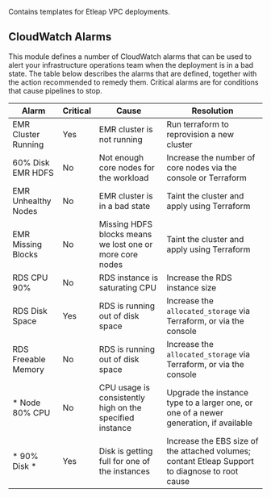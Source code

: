 Contains templates for Etleap VPC deployments.

## CloudWatch Alarms

This module defines a number of CloudWatch alarms that can be used to alert your infrastructure operations team when the deployment is in a bad state. The table below describes the alarms that are defined, together with the action recommended to remedy them. Critical alarms are for conditions that cause pipelines to stop.

| Alarm | Critical | Cause | Resolution |
|---|---|---|---|
| EMR Cluster Running | Yes | EMR cluster is not running | Run terraform to reprovision a new cluster |
| 60% Disk EMR HDFS | No | Not enough core nodes for the workload | Increase the number of core nodes via the console or Terraform |
| EMR Unhealthy Nodes | No | EMR cluster is in a bad state | Taint the cluster and apply using Terraform |
| EMR Missing Blocks | No | Missing HDFS blocks means we lost one or more core nodes | Taint the cluster and apply using Terraform |
| RDS CPU 90% | No | RDS instance is saturating CPU | Increase the RDS instance size |
| RDS Disk Space | Yes | RDS is running out of disk space | Increase the `allocated_storage` via Terraform, or via the console |
| RDS Freeable Memory | No | RDS is running out of disk space | Increase the `allocated_storage` via Terraform, or via the console |
| * Node 80% CPU | No | CPU usage is consistently high on the specified instance | Upgrade the instance type to a larger one, or one of a newer generation, if available |
| * 90% Disk * | Yes | Disk is getting full for one of the instances | Increase the EBS size of the attached volumes; contant Etleap Support to diagnose to root cause |
